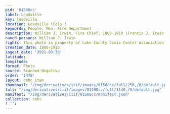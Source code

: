 ```yaml
---
pid: '01588cc'
label: Leadville
key: leadville
location: Leadville (Colo.)
keywords: People, Men, Fire Department
description: William J. Irwin, Fire Chief, 1869-1910 (Francis J. Irwin family collection)
named_persons: William J. Irwin
rights: This photo is property of Lake County Civic Center Association.
creation_date: 1869-1910
ingest_date: '2021-03-30'
latitude: 
longitude: 
format: Photo
source: Scanned Negative
order: '1478'
layout: cmhc_item
thumbnail: "/img/derivatives/iiif/images/01588cc/full/250,/0/default.jpg"
full: "/img/derivatives/iiif/images/01588cc/full/1140,/0/default.jpg"
manifest: "/img/derivatives/iiif/01588cc/manifest.json"
collection: cmhc
! '': 
---
```

